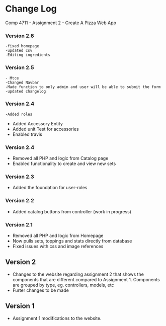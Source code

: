 # Change Log

Comp 4711 - Assignment 2 - Create A Pizza Web App

### Version 2.6
    -fixed homepage
    -updated csv
    -Editing ingredients
### Version 2.5
    - Mtce
    -Changed Navbar
    -Made function to only admin and user will be able to submit the form
    -updated changelog
   
### Version 2.4
    -Added roles
   - Added Accessory Entity
   - Added unit Test for accessories
   - Enabled travis

### Version 2.4
   - Removed all PHP and logic from Catalog page
   - Enabled functionality to create and view new sets 


### Version 2.3
   - Added the foundation for user-roles

### Version 2.2
   - Added catalog buttons from controller (work in progress)

### Version 2.1
   - Removed all PHP and logic from Homepage
   - Now pulls sets, toppings and stats directly from database
   - Fixed issues with css and image references

## Version 2
   - Changes to the website regarding assignment 2 that shows the components that are different compared to Assignment 1. Components are grouped by type, eg. controllers, models, etc
   - Furter changes to be made  

## Version 1
   - Assignment 1 modifications to the website.
  

